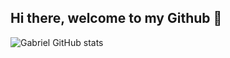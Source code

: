 ## Hi there, welcome to my Github 👋

![Gabriel GitHub stats](https://github-readme-stats.vercel.app/api?username=gabrielsoltz&show_icons=true&theme=transparent)

<!--
**gabrielsoltz/gabrielsoltz** is a ✨ _special_ ✨ repository because its `README.md` (this file) appears on your GitHub profile.

Here are some ideas to get you started:

- 🔭 I’m currently working on ...
- 🌱 I’m currently learning ...
- 👯 I’m looking to collaborate on ...
- 🤔 I’m looking for help with ...
- 💬 Ask me about ...
- 📫 How to reach me: ...
- 😄 Pronouns: ...
- ⚡ Fun fact: ...
-->

